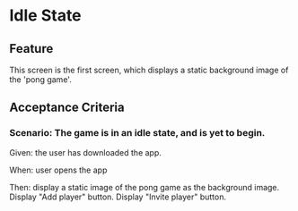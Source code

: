 # Idle State

## Feature

This screen is the first screen, which displays a static background image of the 'pong game'.

## Acceptance Criteria

### Scenario: The game is in an idle state, and is yet to begin.

  Given: the user has downloaded the app.
  
  When: user opens the app

  Then: display a static image of the pong game as the background image.
  Display "Add player" button.
  Display "Invite player" button.
